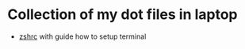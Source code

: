 # Collection of my dot files in laptop

- [zshrc](./zsh/README.md) with guide how to setup terminal
